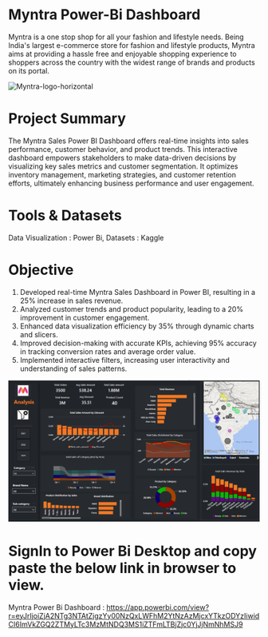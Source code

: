 
# Myntra Power-Bi Dashboard
Myntra is a one stop shop for all your fashion and lifestyle needs. Being India's largest e-commerce store for fashion and lifestyle products, 
Myntra aims at providing a hassle free and enjoyable shopping experience to shoppers across the country with the widest range of brands and products on its portal.

![Myntra-logo-horizontal](https://github.com/iamyashsharma43/amazon_sales_Tableau_dashbaord_/assets/113009011/5b371a43-d2eb-4095-9b83-ea2d0df51998)

# Project Summary
The Myntra Sales Power BI Dashboard offers real-time insights into sales performance, customer behavior, and product trends. This interactive dashboard empowers stakeholders to make data-driven decisions by visualizing key sales metrics and customer segmentation. 
It optimizes inventory management, marketing strategies, and customer retention efforts, ultimately enhancing business performance and user engagement.

# Tools & Datasets
Data Visualization : Power Bi,
Datasets : Kaggle

# Objective
1) Developed real-time Myntra Sales Dashboard in Power BI, resulting in a 25% increase in sales revenue.
2) Analyzed customer trends and product popularity, leading to a 20% improvement in customer engagement.
3) Enhanced data visualization efficiency by 35% through dynamic charts and slicers.
4) Improved decision-making with accurate KPIs, achieving 95% accuracy in tracking conversion rates and average order value.
5) Implemented interactive filters, increasing user interactivity and understanding of sales patterns.

![myntra_dashboard](https://github.com/iamyashsharma43/MyntraDashBoard/blob/main/Dataset_%26_Related%20Files/myntra_dashboard.png)

# SignIn to Power Bi Desktop and copy paste the below link in browser to view.
Myntra Power Bi Dashboard : https://app.powerbi.com/view?r=eyJrIjoiZjA2NTg3NTAtZjgzYy00NzQxLWFhM2YtNzAzMjcxYTkzODYzIiwidCI6ImVkZGQ2ZTMyLTc3MzMtNDQ3MS1iZTFmLTBjZjc0YjJjNmNhMSJ9












